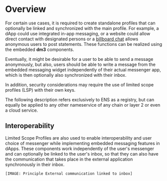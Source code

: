 # Overview

For certain use cases, it is required to create standalone profiles that can optionally be linked and synchronized with the main profile. For example, a dApp could use integrated in-app messaging, or a website could allow direct contact with designated persons or a [billboard chat](billboard-message/bmp.rst) allows anonymous users to post statements. These functions can be realized using the embedded **dm3** components.

Eventually, it might be desirable for a user to be able to send a message anonymously, but also, users should be able to write a message from the embedded messaging widget independently of their actual messenger app, which is then optionally also synchronized with their inbox.

In addition, security considerations may require the use of limited scope profiles (LSP) with their own keys.

The following description refers exclusively to ENS as a registry, but can equally be applied to any other nameservice of any chain or layer 2 or even a cloud service.

## Interoperability

Limited Scope Profiles are also used to enable interoperability and user choice of messenger while implementing embedded messaging features in dApps. These components work independently of the user's messenger and can optionally be linked to the user's inbox, so that they can also have the communication that takes place in the external application synchronously in their inbox.

```[IMAGE: Principle External communication linked to inbox]```
